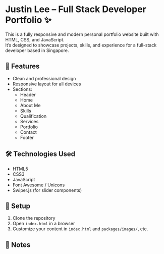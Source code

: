 
# Justin Lee – Full Stack Developer Portfolio ✨

This is a fully responsive and modern personal portfolio website built with HTML, CSS, and JavaScript.  
It’s designed to showcase projects, skills, and experience for a full-stack developer based in Singapore.

## 🚀 Features

- Clean and professional design
- Responsive layout for all devices
- Sections:
  - Header
  - Home
  - About Me
  - Skills
  - Qualification
  - Services
  - Portfolio
  - Contact
  - Footer

## 🛠 Technologies Used

- HTML5
- CSS3
- JavaScript
- Font Awesome / Unicons
- Swiper.js (for slider components)

## 📁 Setup

1. Clone the repository
2. Open `index.html` in a browser
3. Customize your content in `index.html` and `packages/images/`, etc.

## 📌 Notes

